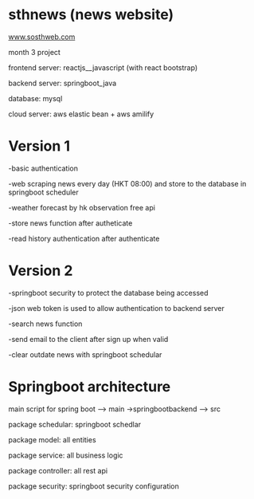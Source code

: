 # sthnews (news website)
www.sosthweb.com

month 3 project 

frontend server: reactjs__javascript (with react bootstrap)

backend server: springboot_java

database: mysql

cloud server: aws elastic bean + aws amilify


# Version 1
-basic authentication

-web scraping news every day (HKT 08:00) and store to the database in springboot scheduler

-weather forecast by hk observation free api

-store news function after autheticate

-read history authentication after authenticate

# Version 2
-springboot security to protect the database being accessed 

-json web token is used to allow authentication to backend server

-search news function

-send email to the client after sign up when valid

-clear outdate news with springboot schedular

# Springboot architecture
main script for spring boot --> main ->springbootbackend --> src

package schedular: springboot schedlar

package model: all entities

package service: all business logic

package controller: all rest api

package security: springboot security configuration


